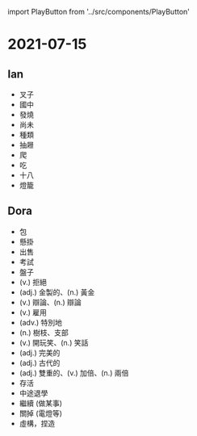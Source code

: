 import PlayButton from '../src/components/PlayButton'

# 2021-07-15

## Ian
- <PlayButton value="fork" /> 叉子
- <PlayButton value="junior high school" /> 國中
- <PlayButton value="fever" /> 發燒
- <PlayButton value="yet" /> 尚未
- <PlayButton value="kind" /> 種類
- <PlayButton value="drawer" /> 抽屜
- <PlayButton value="climb" /> 爬
- <PlayButton value="eat" /> 吃
- <PlayButton value="eighteen" /> 十八
- <PlayButton value="lantern" /> 燈籠

## Dora
- <PlayButton value="pack" /> 包
- <PlayButton value="hang" /> 懸掛
- <PlayButton value="sale" /> 出售
- <PlayButton value="test" /> 考試
- <PlayButton value="plate" /> 盤子
- <PlayButton value="refuse" /> (v.) 拒絕
- <PlayButton value="gold" /> (adj.) 金製的、(n.) 黃金
- <PlayButton value="debate" /> (v.) 辯論、(n.) 辯論
- <PlayButton value="hire" /> (v.) 雇用
- <PlayButton value="especially" /> (adv.) 特別地
- <PlayButton value="branch" /> (n.) 樹枝、支部
- <PlayButton value="joke" /> (v.) 開玩笑、(n.) 笑話
- <PlayButton value="perfect" /> (adj.) 完美的
- <PlayButton value="ancient" /> (adj.) 古代的
- <PlayButton value="double" /> (adj.) 雙重的、(v.) 加倍、(n.) 兩倍
- <PlayButton value="get by" /> 存活
- <PlayButton value="drop out of" /> 中途退學
- <PlayButton value="keep on ( +Ving)" /> 繼續 (做某事)
- <PlayButton value="turn off" /> 關掉 (電燈等)
- <PlayButton value="make up" /> 虛構，捏造

